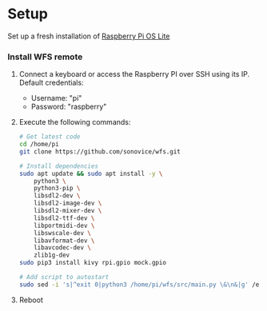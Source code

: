 # Setup
Set up a fresh installation of [Raspberry Pi OS Lite](https://www.raspberrypi.org/software/operating-systems/#raspberry-pi-os-32-bit)



### Install WFS remote
1. Connect a keyboard or access the Raspberry PI over SSH using its IP. Default credentials:
   * Username: "pi"  
   * Password: "raspberry"

2. Execute the following commands:

   ```bash
   # Get latest code
   cd /home/pi
   git clone https://github.com/sonovice/wfs.git
   
   # Install dependencies
   sudo apt update && sudo apt install -y \
       python3 \
       python3-pip \
       libsdl2-dev \
       libsdl2-image-dev \
       libsdl2-mixer-dev \
       libsdl2-ttf-dev \
       libportmidi-dev \
       libswscale-dev \
       libavformat-dev \
       libavcodec-dev \
       zlib1g-dev
   sudo pip3 install kivy rpi.gpio mock.gpio

   # Add script to autostart
   sudo sed -i 's|^exit 0|python3 /home/pi/wfs/src/main.py \&\n&|g' /etc/rc.local
   ```
3. Reboot

